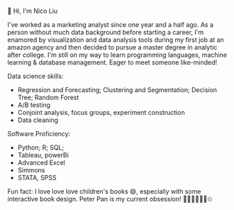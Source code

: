 👋 Hi, I'm Nico Liu

I've worked as a marketing analyst since one year and a half ago. As a person without much data background before starting a career, I'm enamored by visualization and data analysis tools during my first job at an amazon agency and then decided to pursue a master degree in analytic after college. I'm still on my way to learn programming languages, machine learning & database management. Eager to meet someone like-minded!

Data science skills:
- Regression and Forecasting; Clustering and Segmentation; Decision Tree; Random Forest
- A/B testing
- Conjoint analysis, focus groups, experiment construction
- Data cleaning 

Software Proficiency:
- Python; R; SQL;
- Tableau, powerBi
- Advanced Excel
- Simmons
- STATA, SPSS




Fun fact: I love love love children's books 😄, especially with some interactive book design. Peter Pan is my current obsession! 🧚‍♀️🏴‍☠️🌟🐊⏲
